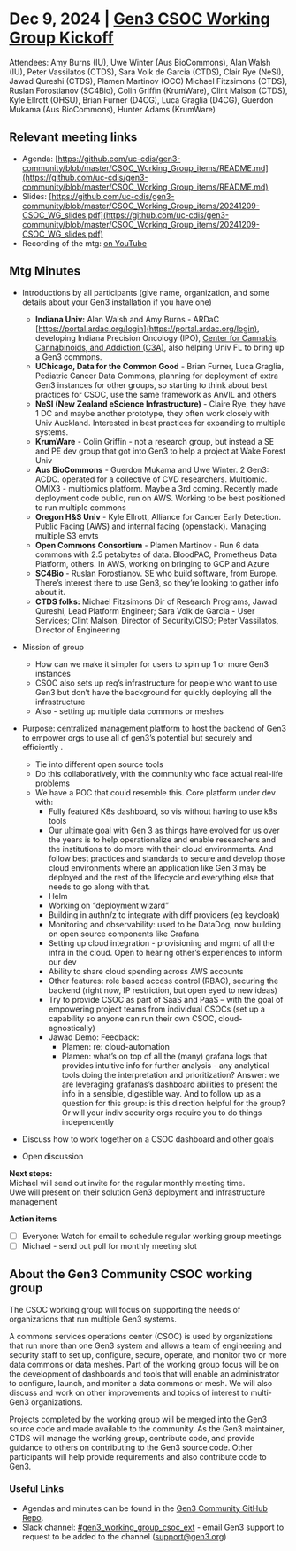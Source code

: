 # Dec 9, 2024 | [Gen3 CSOC Working Group Kickoff](https://www.google.com/calendar/event?eid=NnQ0Nml2bzdwZnY4Z2NhZWJlbjZyY2J0cG8gc212Z2FyY2lhQHVjaGljYWdvLmVkdQ)

Attendees: Amy Burns (IU), Uwe Winter (Aus BioCommons),  Alan Walsh (IU),  Peter Vassilatos (CTDS), Sara Volk de Garcia (CTDS), Clair Rye (NeSI),  Jawad Qureshi (CTDS),  Plamen Martinov (OCC) Michael Fitzsimons (CTDS), Ruslan Forostianov (SC4Bio), Colin Griffin (KrumWare), Clint Malson (CTDS), Kyle Ellrott (OHSU), Brian Furner (D4CG), Luca Graglia (D4CG), Guerdon Mukama (Aus BioCommons), Hunter Adams (KrumWare)

## Relevant meeting links   

* Agenda: [https://github.com/uc-cdis/gen3-community/blob/master/CSOC_Working_Group_items/README.md](https://github.com/uc-cdis/gen3-community/blob/master/CSOC_Working_Group_items/README.md)  
* Slides: [https://github.com/uc-cdis/gen3-community/blob/master/CSOC_Working_Group_items/20241209-CSOC_WG_slides.pdf](https://github.com/uc-cdis/gen3-community/blob/master/CSOC_Working_Group_items/20241209-CSOC_WG_slides.pdf)
* Recording of the mtg: [on YouTube](https://www.youtube.com/watch?v=Rd4qjhm3oKI)

## Mtg Minutes

* Introductions by all participants (give name, organization, and some details about your Gen3 installation if you have one)  
  * **Indiana Univ:** Alan Walsh and Amy Burns \- ARDaC [https://portal.ardac.org/login](https://portal.ardac.org/login), developing Indiana Precision Oncology (IPO), [Center for Cannabis, Cannabinoids, and Addiction (C3A)](https://c3a.indiana.edu/), also helping Univ FL to bring up a Gen3 commons.   
  *  **UChicago, Data for the Common Good** \- Brian Furner, Luca Graglia, Pediatric Cancer Data Commons, planning for deployment of extra Gen3 instances for other groups, so starting to think about best practices for CSOC, use the same framework as AnVIL and others  
  * **NeSI (New Zealand eScience Infrastructure)** \- Claire Rye, they have 1 DC and maybe another prototype, they often work closely with Univ Auckland. Interested in best practices for expanding to multiple systems.   
  * **KrumWare** \- Colin Griffin \- not a research group, but instead a SE and PE dev group that got into Gen3 to help a project at Wake Forest Univ  
  * **Aus BioCommons** \- Guerdon Mukama and Uwe Winter. 2 Gen3: ACDC. operated for a collective of CVD researchers. Multiomic. OMIX3 \- multiomics platform. Maybe a 3rd coming. Recently made deployment code public, run on AWS. Working to be best positioned to run multiple commons  
  * **Oregon H\&S Univ** \- Kyle Ellrott, Alliance for Cancer Early Detection. Public Facing (AWS) and internal facing (openstack). Managing multiple S3 envts  
  * **Open Commons Consortium** \- Plamen Martinov \- Run 6 data commons with 2.5 petabytes of data. BloodPAC, Prometheus Data Platform, others. In AWS, working on bringing to GCP and Azure  
  * **SC4Bio** \- Ruslan Forostianov. SE who build software, from Europe. There’s interest there to use Gen3, so they’re looking to gather info about it.   
  * **CTDS folks:** Michael Fitzsimons Dir of Research Programs, Jawad Qureshi, Lead Platform Engineer; Sara Volk de Garcia \- User Services; Clint Malson, Director of Security/CISO;  Peter Vassilatos, Director of Engineering   

* Mission of group  
  * How can we make it simpler for users to spin up 1 or more Gen3 instances  
  * CSOC also sets up req’s infrastructure for people who want to use Gen3 but don’t have the background for quickly deploying all the infrastructure  
  * Also \- setting up multiple data commons or meshes  
  
* Purpose: centralized management platform to host the backend of Gen3 to empower orgs to use all of gen3’s potential but securely and efficiently .   
  * Tie into different open source tools  
  * Do this collaboratively, with the community who face actual real-life problems  
  * We have a POC that could resemble this. Core platform under dev with:  
    * Fully featured K8s dashboard, so vis without having to use k8s tools  
    * Our ultimate goal with Gen 3 as things have evolved for us over the years is to help operationalize and enable researchers and the institutions to do more with their cloud environments. And follow best practices and standards to secure and develop those cloud environments where an application like Gen 3 may be deployed and the rest of the lifecycle and everything else that needs to go along with that.  
    * Helm  
    * Working on “deployment wizard”   
    * Building in authn/z to integrate with diff providers (eg keycloak)  
    * Monitoring and observability: used to be DataDog, now building on open source components like Grafana  
    * Setting up cloud integration \- provisioning and mgmt of all the infra in the cloud. Open to hearing other’s experiences to inform our dev  
    * Ability to share cloud spending across AWS accounts  
    * Other features: role based access control (RBAC), securing the backend (right now, IP restriction, but open eyed to new ideas)   
    * Try to provide CSOC as part of SaaS and PaaS – with the goal of empowering project teams from individual CSOCs (set up a capability so anyone can run their own CSOC, cloud-agnostically)  
    * Jawad Demo: Feedback:   
      * Plamen: re: cloud-automation  
      * Plamen: what’s on top of all the (many) grafana logs that provides intuitive info for further analysis \- any analytical tools doing the interpretation and prioritization? Answer: we are leveraging grafanas’s dashboard abilities to present the info in a sensible, digestible way. And to follow up as a question for this group: is this direction helpful for the group? Or will your indiv security orgs require you to do things independently  

* Discuss how to work together on a CSOC dashboard and other goals  
* Open discussion

**Next steps:**  
Michael will send out invite for the regular monthly meeting time.   
Uwe will present on their solution Gen3 deployment and infrastructure management

**Action items**

- [ ] Everyone: Watch for email to schedule regular working group meetings  
- [ ] Michael \- send out poll for monthly meeting slot

## About the Gen3 Community CSOC working group

The CSOC working group will focus on supporting the needs of organizations that run multiple Gen3 systems.

A commons services operations center (CSOC) is used by organizations that run more than one Gen3 system and allows a team of engineering and security staff to set up, configure, secure, operate, and monitor two or more data commons or data meshes. Part of the working group focus will be on the development of dashboards and tools that will enable an administrator to configure, launch, and monitor a data commons or mesh. We will also discuss and work on other improvements and topics of interest to multi-Gen3 organizations.

Projects completed by the working group will be merged into the Gen3 source code and made available to the community. As the Gen3 maintainer, CTDS will manage the working group, contribute code, and provide guidance to others on contributing to the Gen3 source code. Other participants will help provide requirements and also contribute code to Gen3.

### Useful Links

* Agendas and minutes can be found in the [Gen3 Community GitHub Repo](https://github.com/uc-cdis/gen3-community/blob/master/Working%20Groups.md).   
* Slack channel: [\#gen3\_working\_group\_csoc\_ext](https://gen3friends.slack.com/archives/C082FLTBYMA) - email Gen3 support to request to be added to the channel ([support@gen3.org](mailto:support@gen3.org))
